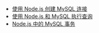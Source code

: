 * [使用 Node.js 创建 MySQL 连接](https://github.com/mysqljs/mysql/blob/master/Readme.md#establishing-connections)
* [使用 Node.js 和 MySQL 执行查询](https://github.com/mysqljs/mysql/blob/master/Readme.md#performing-queries)
* [Node.js 中的 MySQL 事务](https://github.com/mysqljs/mysql/blob/master/Readme.md#transactions)

